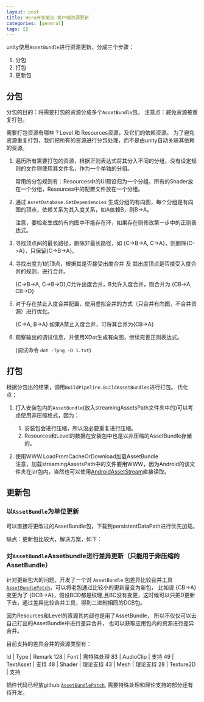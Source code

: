 ```yaml
---
layout: post
title: Hero开发笔记-客户端资源更新
categories: [general]
tags: []
---
```


unity使用`AssetBundle`进行资源更新，分成三个步骤：

1. 分包
1. 打包
1. 更新包


## 分包
分包的目的：将需要打包的资源分成多个`AssetBundle`包。
注意点：避免资源被重复打包。

需要打包资源有哪些？Level 和 Resources资源，及它们的依赖资源。
为了避免资源重复打包，我们把所有的资源进行分包处理，而不是由unity自动关联其依赖的资源。

1. 遍历所有需要打包的资源，根据正则表达式将其分入不同的分组，没有设定规则的文件则使用其文件名，作为一个单独的分组。

	常用的分包规则有：Resources中的UI预设归为一个分组，所有的Shader放在一个分组，Resources中的配置文件放在一个分组。
	
1. 通过 `AssetDatabase.GetDependencies` 生成分组的有向图，每个分组是有向图的顶点，依赖关系为其入度关系，如A依赖B，则B->A。

	注意，要检查生成的有向图中不能存在环，如果存在则修改第一步中的正则表达式。
	
1. 寻找顶点间的最长路径，删除非最长路径，如 {C->B->A, C->A}，则删除{C->A}，只保留{C->B->A}。

1. 寻找出度为1的顶点，根据其是否接受出度合并 及 其出度顶点是否接受入度合并的规则，进行合并。

	{C->B->A, C->B->D},C允许出度合并，B允许入度合并，则合并为 {CB->A, CB->D}
	
1. 对于存在禁止入度合并配置，使用虚拟合并的方式（只合并有向图，不合并资源）进行优化。

	{C->A, B->A} 如果A禁止入度合并，可将其合并为{CB->A}
	
1. 观察输出的调试信息，并使用XDot生成有向图，继续完善正则表达式。

	(调试命令 `dot -Tpng -O 1.txt`)

## 打包
根据分包出的结果，调用`BuildPipeline.BuildAssetBundles`进行打包。
优化点：

1. 打入安装包内的`AssetBundle`(放入streamingAssetsPath文件夹中的)可以考虑使用非压缩格式，因为：

	1. 安装包会进行压缩，所以没必要重复进行压缩。
	1. Resources和Level的数据在安装包中也是以非压缩的AssetBundle存储的。

1. 使用WWW.LoadFromCacheOrDownload加载AssetBundle	
注意，加载streamingAssetsPath中的文件要用WWW，因为Android的该文件夹在jar包内，当然也可以使用[AndroidAssetStream](https://github.com/dpull/UnityUtils/blob/master/AndroidAssetStream.cs)直接读取。

## 更新包
### 以`AssetBundle`为单位更新
可以直接将更改过的AssetBundle包，下载到persistentDataPath进行优先加载。

缺点：更新包比较大，解决方案，如下：

### 对`AssetBundle`Assetbundle进行差异更新（只能用于非压缩的AssetBundle）
针对更新包大的问题，开发了一个对 `AssetBundle` 包差异比较合并工具[`AssetBundlePatch`]，可以将老包通过比较小的更新量变为新包，
比如说 {CB->A} 变更为了 {DCB->A}，假设BCD都是纹理,且BC没有变更，这时候可以只把D更新下去，通过差异比较合并工具，得到二进制相同的DCB包。

因为Resources和Level的资源其内部也是用了AssetBundle，
所以不仅仅可以去自己打出的AssetBundle中进行差异合并，
也可以获取应用包内的资源进行差异合并。

目前支持的差异合并的资源类型有：

Id           | Type        | Remark
128          | Font        | 需特殊处理
83           | AudioClip   | 支持
49           | TextAsset   | 支持
48           | Shader      | 理论支持 
43           | Mesh        | 理论支持 
28           | Texture2D   | 支持

插件代码已经放github [`AssetBundlePatch`], 需要特殊处理和理论支持的部分还有待开发。


[`AssetBundlePatch`]: https://github.com/dpull/AssetBundlePatch
[`Serialized file format`]: https://github.com/ata4/disunity/wiki/Serialized-file-format
